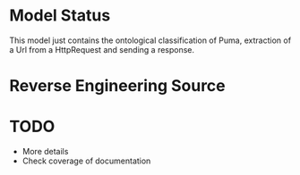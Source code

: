 # Model Status

This model just contains the ontological classification of Puma, extraction of a Url from a HttpRequest
and sending a response.

# Reverse Engineering Source


# TODO

* More details
* Check coverage of documentation